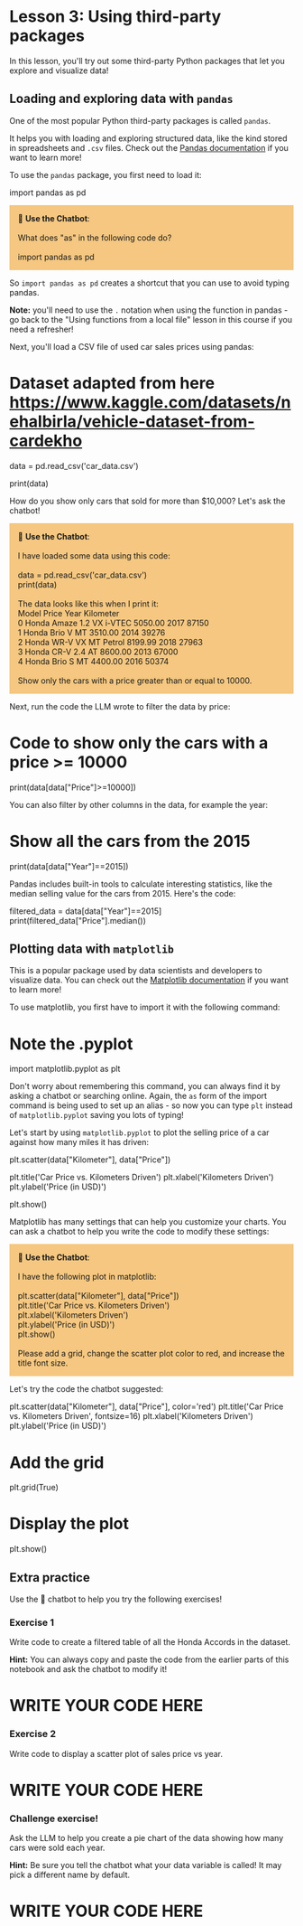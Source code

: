 # Lesson 3: Using third-party packages

In this lesson, you'll try out some third-party Python packages that let you explore and visualize data!

## Loading and exploring data with ```pandas```

One of the most popular Python third-party packages is called ```pandas```. 

It helps you with loading and exploring structured data, like the kind stored in spreadsheets and ```.csv``` files. Check out the [Pandas documentation](https://pandas.pydata.org/) if you want to learn more!

To use the ```pandas``` package, you first need to load it:

import pandas as pd

<p style="background-color:#F5C780; padding:15px"> 🤖 <b>Use the Chatbot</b>: 
<br><br>
What does "as" in the following code do?<br><br>
import pandas as pd
</p>

So `import pandas as pd` creates a shortcut that you can use to avoid typing pandas. 

**Note:** you'll need to use the `.` notation when using the function in pandas - go back to the "Using functions from a local file" lesson in this course if you need a refresher!

Next, you'll load a CSV file of used car sales prices using pandas:

# Dataset adapted from here https://www.kaggle.com/datasets/nehalbirla/vehicle-dataset-from-cardekho
data = pd.read_csv('car_data.csv')

print(data)

How do you show only cars that sold for more than $10,000? Let's ask the chatbot!

<p style="background-color:#F5C780; padding:15px"> 🤖 <b>Use the Chatbot</b>: 
<br><br>
I have loaded some data using this code:
<br><br>data = pd.read_csv('car_data.csv')
<br>print(data)<br><br>
The data looks like this when I print it: <br>
Model    Price  Year  Kilometer <br>
0    Honda Amaze 1.2 VX i-VTEC  5050.00  2017      87150 <br>
1              Honda Brio V MT  3510.00  2014      39276 <br>
2      Honda WR-V VX MT Petrol  8199.99  2018      27963 <br>
3            Honda CR-V 2.4 AT  8600.00  2013      67000 <br>
4              Honda Brio S MT  4400.00  2016      50374 <br><br>
Show only the cars with a price greater than or equal to 10000. <br>
</p>

Next, run the code the LLM wrote to filter the data by price:

# Code to show only the cars with a price >= 10000
print(data[data["Price"]>=10000])

You can also filter by other columns in the data, for example the year:

# Show all the cars from the 2015 
print(data[data["Year"]==2015])

Pandas includes built-in tools to calculate interesting statistics, like the median selling value for the cars from 2015. Here's the code:

filtered_data = data[data["Year"]==2015]
print(filtered_data["Price"].median())

## Plotting data with ```matplotlib```

This is a popular package used by data scientists and developers to visualize data. You can check out the [Matplotlib documentation](https://matplotlib.org/) if you want to learn more!

To use matplotlib, you first have to import it with the following command:

# Note the .pyplot
import matplotlib.pyplot as plt

Don't worry about remembering this command, you can always find it by asking a chatbot or searching online. Again, the `as` form of the import command is being used to set up an alias - so now you can type `plt` instead of `matplotlib.pyplot` saving you lots of typing!

Let's start by using ```matplotlib.pyplot``` to plot the selling price of a car against how many miles it has driven:

plt.scatter(data["Kilometer"], data["Price"])

plt.title('Car Price vs. Kilometers Driven')
plt.xlabel('Kilometers Driven')
plt.ylabel('Price (in USD)')

plt.show()

Matplotlib has many settings that can help you customize your charts. You can ask a chatbot to help you write the code to modify these settings:

<p style="background-color:#F5C780; padding:15px"> 🤖 <b>Use the Chatbot</b>:
<br><br>
I have the following plot in matplotlib:
<br><br>
plt.scatter(data["Kilometer"], data["Price"])
<br>plt.title('Car Price vs. Kilometers Driven')<br>
plt.xlabel('Kilometers Driven')<br>
plt.ylabel('Price (in USD)')<br>
plt.show()<br><br>
Please add a grid, change the scatter plot color to red, and increase the title font size.
</p>



Let's try the code the chatbot suggested:

plt.scatter(data["Kilometer"], data["Price"], color='red')
plt.title('Car Price vs. Kilometers Driven', fontsize=16)
plt.xlabel('Kilometers Driven')
plt.ylabel('Price (in USD)')

# Add the grid
plt.grid(True)

# Display the plot
plt.show()

## Extra practice

Use the 🤖 chatbot to help you try the following exercises!

### Exercise 1

Write code to create a filtered table of all the Honda Accords in the dataset.

**Hint:** You can always copy and paste the code from the earlier parts of this notebook and ask the chatbot to modify it!

# WRITE YOUR CODE HERE


### Exercise 2

Write code to display a scatter plot of sales price vs year.

# WRITE YOUR CODE HERE


### Challenge exercise!

Ask the LLM to help you create a pie chart of the data showing how many cars were sold each year.

**Hint:** Be sure you tell the chatbot what your data variable is called! It may pick a different name by default.

# WRITE YOUR CODE HERE
